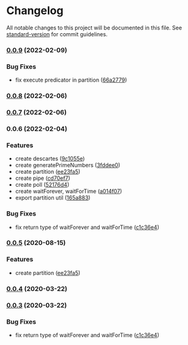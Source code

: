 # Changelog

All notable changes to this project will be documented in this file. See [standard-version](https://github.com/conventional-changelog/standard-version) for commit guidelines.

### [0.0.9](https://github.com/SynZhang/koolkit/compare/v0.0.8...v0.0.9) (2022-02-09)

### Bug Fixes

- fix execute predicator in partition ([66a2779](https://github.com/SynZhang/koolkit/commit/66a277953a70a2b482631be5df9d02b310cf0a45))

### [0.0.8](https://github.com/SynZhang/koolkit/compare/v0.0.7...v0.0.8) (2022-02-06)

### [0.0.7](https://github.com/SynZhang/koolkit/compare/v0.0.6...v0.0.7) (2022-02-06)

### 0.0.6 (2022-02-04)

### Features

- create descartes ([9c1055e](https://github.com/SynZhang/koolkit/commit/9c1055ed2a17d05fe29efa3029f619af252c342c))
- create generatePrimeNumbers ([3fddee0](https://github.com/SynZhang/koolkit/commit/3fddee0e6c052c5fdbcd40a4f0768604f89c0b3f))
- create partition ([ee23fa5](https://github.com/SynZhang/koolkit/commit/ee23fa59f58a7e2db2051f1a8361c54cc49e75a5))
- create pipe ([cd70ef7](https://github.com/SynZhang/koolkit/commit/cd70ef72f2f8ad9eedb6bb276b5dbc7734c68a87))
- create poll ([52176d4](https://github.com/SynZhang/koolkit/commit/52176d4a494848ae055f0e70c6852f75bae84a4e))
- create waitForever, waitForTime ([a014f07](https://github.com/SynZhang/koolkit/commit/a014f072bbd531d74056cf89720504b04794f89d))
- export partition util ([165a883](https://github.com/SynZhang/koolkit/commit/165a8830904477d11982167b663cda4f81238615))

### Bug Fixes

- fix return type of waitForever and waitForTime ([c1c36e4](https://github.com/SynZhang/koolkit/commit/c1c36e4fdf691b19b5831e2dac0795e076ef3554))

### [0.0.5](https://github.com/SynZhang/koolkit/compare/0.0.4...0.0.5) (2020-08-15)

### Features

- create partition ([ee23fa5](https://github.com/SynZhang/koolkit/commit/ee23fa59f58a7e2db2051f1a8361c54cc49e75a5))

### [0.0.4](https://github.com/SynZhang/koolkit/compare/0.0.3...0.0.4) (2020-03-22)

### [0.0.3](https://github.com/SynZhang/koolkit/compare/0.0.2...0.0.3) (2020-03-22)

### Bug Fixes

- fix return type of waitForever and waitForTime ([c1c36e4](https://github.com/SynZhang/koolkit/commit/c1c36e4fdf691b19b5831e2dac0795e076ef3554))
